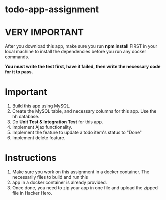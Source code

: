 # todo-app-assignment

# VERY IMPORTANT
After you download this app, make sure you run **npm install** FIRST in your local machine to install the dependencies before you run any docker commands.

**You must write the test first, have it failed, then write the necessary code for it to pass​.**

# Important
1. Build this app using MySQL.
2. Create the MySQL table, and necessary columns for this app. Use the hh database.
3. Do **Unit Test & Integration Test** for this app.
4. Implement Ajax functionality. 
5. Implement the feature to update a todo item's status to "Done"
6. Implement delete feature.

# Instructions

1. Make sure you work on this assignment in a docker container. The necessarily files to build and run this
2. app in a docker container is already provided.
3. Once done, you need to zip your app in one file and upload the zipped file in Hacker Hero.